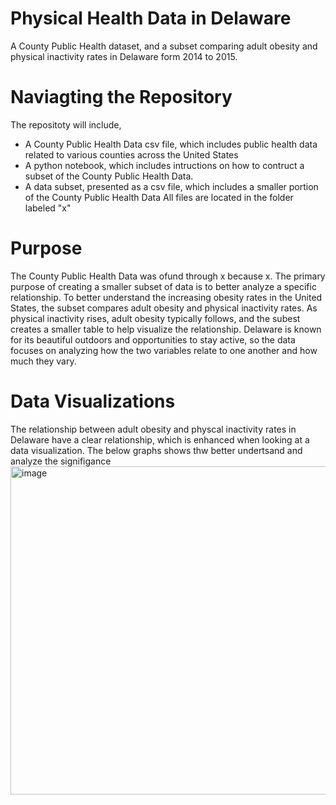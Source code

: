 # Physical Health Data in Delaware
 A County Public Health dataset, and a subset comparing adult obesity and physical inactivity rates in Delaware form 2014 to 2015. 

# Naviagting the Repository 
The repositoty will include,
- A County Public Health Data csv file, which includes public health data related to various counties across the United States
- A python notebook, which includes intructions on how to contruct a subset of the County Public Health Data.
- A data subset, presented as a csv file, which includes a smaller portion of the County Public Health Data
All files are located in the folder labeled "x"

# Purpose
The County Public Health Data was ofund through x because x. The primary purpose of creating a smaller subset of data is to better analyze a specific relationship. To better understand the increasing obesity rates in the United States, the subset compares adult obesity and physical inactivity rates. As physical inactivity rises, adult obesity typically follows, and the subest creates a smaller table to help visualize the relationship. Delaware is known for its beautiful outdoors and opportunities to stay active, so the data focuses on analyzing how the two variables relate to one another and how much they vary.  

# Data Visualizations

The relationship between adult obesity and physcal inactivity rates in Delaware have a clear relationship, which is enhanced when looking at a data visualization. The below graphs shows thw 
better undertsand and analyze the signifigance
<img width="525" alt="image" src="https://github.com/user-attachments/assets/e6fcf844-a432-41e9-99b1-04f32d852157" />
